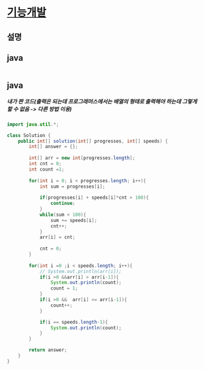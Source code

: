 # [기능개발](https://programmers.co.kr/learn/courses/30/lessons/42586)

## 설명


## java
``` java

```




## java
##### 내가 짠 코드(출력은 되는데 프로그래머스에서는 배열의 형태로 출력해야 하는데 그렇게 할 수 없음  ->  다른 방법 이용)
``` java
import java.util.*;

class Solution {
    public int[] solution(int[] progresses, int[] speeds) {
        int[] answer = {};
        
        int[] arr = new int[progresses.length];
        int cnt = 0;
        int count =1;
        
        for(int i = 0; i < progresses.length; i++){
            int sum = progresses[i];
            
            if(progresses[i] + speeds[i]*cnt > 100){
                continue;
            }
            while(sum < 100){
                sum += speeds[i];
                cnt++;
            }
            arr[i] = cnt;
            
            cnt = 0;
        }
        
        for(int i =0 ;i < speeds.length; i++){
            // System.out.println(arr[i]);
            if(i >0 &&arr[i] > arr[i-1]){
                System.out.println(count);
                count = 1;
            }
            if(i >0 &&  arr[i] <= arr[i-1]){
                count++;
            }

            if(i == speeds.length-1){
                System.out.println(count);
            }       
        }

        return answer;
    }
}
```
